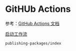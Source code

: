 # GitHUb Actions

参考：[GitHub Actions 文档](https://docs.github.com/zh/actions)

[启动工作流](https://github.com/actions/starter-workflows)

```{toctree}
publishing-packages/index
```
